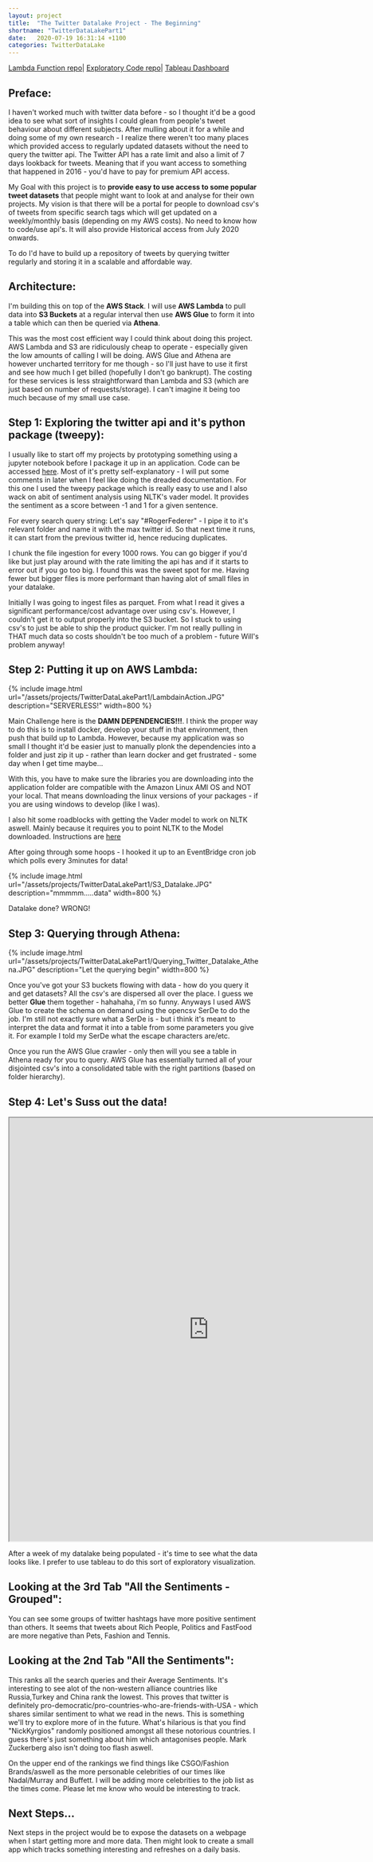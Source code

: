 ```yaml
---
layout: project
title:  "The Twitter Datalake Project - The Beginning"
shortname: "TwitterDataLakePart1"
date:   2020-07-19 16:31:14 +1100
categories: TwitterDataLake
---
```

<link rel="canonical" href="{{ site.url }}{{ page.url | replace:'index.html',''}}">


[Lambda Function repo](https://github.com/wjia26/twitter-datalake-lambda-function)|
[Exploratory Code repo](https://github.com/wjia26/twitter-sentiment-analysis)|
[Tableau Dashboard](https://public.tableau.com/views/TweetSentiment_15950740930430/TweetSentiment?:language=en-GB&:display_count=y&:origin=viz_share_link)

## Preface:
I haven't worked much with twitter data before - so I thought it'd be a good idea to see what sort of insights I could glean from people's tweet behaviour about different subjects. After mulling about it for a while and doing some of my own research - I realize there weren't too many places which provided access to regularly updated datasets without the need to query the twitter api. The Twitter API has a rate limit and also a limit of 7 days lookback for tweets. Meaning that if you want access to something that happened in 2016 - you'd have to pay for premium API access.

My Goal with this project is to **provide easy to use access to some popular tweet datasets** that people might want to look at and analyse for their own projects. My vision is that there will be a portal for people to download csv's of tweets from specific search tags which will get updated on a weekly/monthly basis (depending on my AWS costs). No need to know how to code/use api's. It will also provide Historical access from July 2020 onwards.

To do I'd have to build up a repository of tweets by querying twitter regularly and storing it in a scalable and affordable way. 


## Architecture:
I'm building this on top of the **AWS Stack**. I will use **AWS Lambda** to pull data into **S3 Buckets** at a regular interval then use **AWS Glue** to form it into a table which can then be queried via **Athena**.

This was the most cost efficient way I could think about doing this project. AWS Lambda and S3 are ridiculously cheap to operate - especially given the low amounts of calling I will be doing. AWS Glue and Athena are however uncharted territory for me though - so I'll just have to use it first and see how much I get billed (hopefully I don't go bankrupt). The costing for these services is less straightforward than Lambda and S3 (which are just based on number of requests/storage). I can't imagine it being too much because of my small use case.

## Step 1: Exploring the twitter api and it's python package (tweepy):
I usually like to start off my projects by prototyping something using a jupyter notebook before I package it up in an application.
Code can be accessed [here](https://github.com/wjia26/twitter-sentiment-analysis).
Most of it's pretty self-explanatory - I will put some comments in later when I feel like doing the dreaded documentation.
For this one I used the tweepy package which is really easy to use and I also wack on abit of sentiment analysis using NLTK's vader model. It provides the sentiment as a score between -1 and 1 for a given sentence. 

For every search query string: Let's say "#RogerFederer" - I pipe it to it's relevant folder and name it with the max twitter id. So that next time it runs, it can start from the previous twitter id, hence reducing duplicates.

I chunk the file ingestion for every 1000 rows. You can go bigger if you'd like but just play around with the rate limiting the api has and if it starts to error out if you go too big. I found this was the sweet spot for me. Having fewer but bigger files is more performant than having alot of small files in your datalake.

Initially I was going to ingest files as parquet. From what I read it gives a significant performance/cost advantage over using csv's. However, I couldn't get it to output properly into the S3 bucket. So I stuck to using csv's to just be able to ship the product quicker. I'm not really pulling in THAT much data so costs shouldn't be too much of a problem - future Will's problem anyway!

## Step 2: Putting it up on AWS Lambda:
{% include image.html url="/assets/projects/TwitterDataLakePart1/LambdainAction.JPG" description="SERVERLESS!" width=800 %}

Main Challenge here is the **DAMN DEPENDENCIES!!!**. I think the proper way to do this is to install docker, develop your stuff in that environment, then push that build up to Lambda. However, because my application was so small I thought it'd be easier just to manually plonk the dependencies into a folder and just zip it up - rather than learn docker and get frustrated - some day when I get time maybe...

With this, you have to make sure the libraries you are downloading into the application folder are compatible with the Amazon Linux AMI OS and NOT your local. That means downloading the linux versions of your packages - if you are using windows to develop (like I was).

I also hit some roadblocks with getting the Vader model to work on NLTK aswell. Mainly because it requires you to point NLTK to the Model downloaded. Instructions are [here](https://smirnov-am.github.io/using-nltk-library-with-aws-lambda/)

After going through some hoops - I hooked it up to an EventBridge cron job which polls every 3minutes for data!

{% include image.html url="/assets/projects/TwitterDataLakePart1/S3_Datalake.JPG" description="mmmmm.....data" width=800 %}

Datalake done? WRONG!


## Step 3: Querying through Athena:
{% include image.html url="/assets/projects/TwitterDataLakePart1/Querying_Twitter_Datalake_Athena.JPG" description="Let the querying begin" width=800 %}

Once you've got your S3 buckets flowing with data - how do you query it and get datasets? All the csv's are dispersed all over the place.
I guess we better **Glue** them together - hahahaha, i'm so funny. Anyways I used AWS Glue to create the schema on demand using the opencsv SerDe to do the job. I'm still not exactly sure what a SerDe is - but i think it's meant to interpret the data and format it into a table from some parameters you give it. For example I told my SerDe what the escape characters are/etc. 

Once you run the AWS Glue crawler - only then will you see a table in Athena ready for you to query. AWS Glue has essentially turned all of your disjointed csv's into a consolidated table with the right partitions (based on folder hierarchy).

## Step 4: Let's Suss out the data!
<iframe src="https://public.tableau.com/views/TweetSentiment_15950740930430/AlltheSentiments-Grouped?:showVizHome=no&:embed=true"
width="800" height="850"></iframe>

After a week of my datalake being populated - it's time to see what the data looks like. I prefer to use tableau to do this sort of exploratory visualization.

## Looking at the 3rd Tab "All the Sentiments - Grouped":
You can see some groups of twitter hashtags have more positive sentiment than others. It seems that tweets about Rich People, Politics and FastFood are more negative than Pets, Fashion and Tennis. 

## Looking at the 2nd Tab "All the Sentiments":
This ranks all the search queries and their Average Sentiments. It's interesting to see alot of the non-western alliance countries like Russia,Turkey and China rank the lowest. This proves that twitter is definitely pro-democratic/pro-countries-who-are-friends-with-USA - which shares similar sentiment to what we read in the news. This is something we'll try to explore more of in the future.
What's hilarious is that you find "NickKyrgios" randomly positioned amongst all these notorious countries. I guess there's just something about him which antagonises people. Mark Zuckerberg also isn't doing too flash aswell.

On the upper end of the rankings we find things like CSGO/Fashion Brands/aswell as the more personable celebrities of our times like Nadal/Murray and Buffett. I will be adding more celebrities to the job list as the times come. Please let me know who would be interesting to track.

## Next Steps...
Next steps in the project would be to expose the datasets on a webpage when I start getting more and more data. Then might look to create a small app which tracks something interesting and refreshes on a daily basis. 





